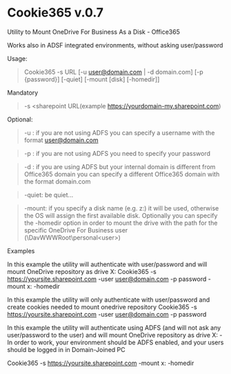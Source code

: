 # Cookie365 v.0.7
Utility to Mount OneDrive For Business As a Disk - Office365

Works also in ADSF integrated environments, without asking user/password

Usage: 

> 

> Cookie365 -s URL [-u user@domain.com | -d domain.com] [-p {password}] [-quiet] [-mount [disk] [-homedir]]

Mandatory



> -s <sharepoint URL(example https://yourdomain-my.sharepoint.com)

Optional:


>  -u <user>: if you are not using ADFS you can specify a username with the format user@domain.com


>  -p <password>: if you are not using ADFS you need to specify your password
 

> -d <domain>: if you are using ADFS but your internal domain is different from Office365 domain you 
              can specify a different Office365 domain with the format domain.com 


>  -quiet: be quiet...


>  -mount: if you specify a disk name (e.g. z:) it will be used, otherwise the OS will assign the first available disk. Optionally you can specify the -homedir option in order to mount the drive with the path for the specific OneDrive For Business user (\DavWWWRoot\personal\<user>)


Examples

In this example the utility will authenticate with user/password and will mount OneDrive repository as drive X:
Cookie365 -s https://yoursite.sharepoint.com -user user@domain.com -p password -mount x: -homedir

In this example the utility will only authenticate with user/password and create cookies needed to mount onedrive repository
Cookie365 -s https://yoursite.sharepoint.com -user user@domain.com -p password 

In this example the utility will authenticate using ADFS (and will not ask any user/password to the user) and will mount OneDrive repository as drive X: - In order to work, your environment should be ADFS enabled, and your users should be logged in in  Domain-Joined PC

Cookie365 -s https://yoursite.sharepoint.com -mount x: -homedir

